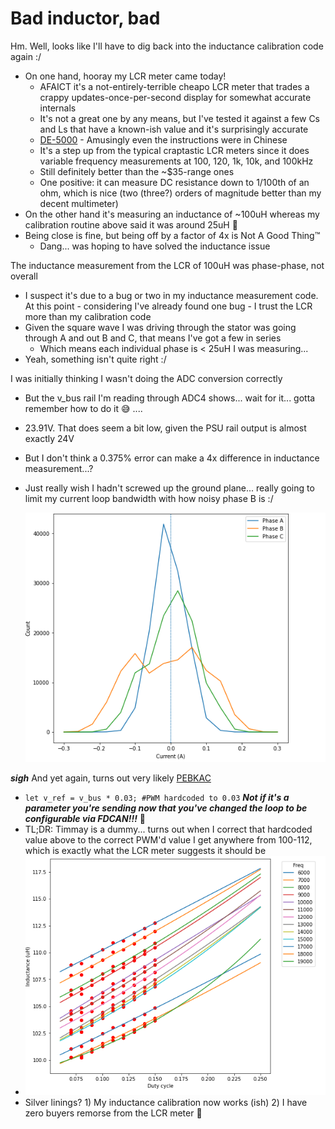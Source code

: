 # Bad inductor, bad

Hm. Well, looks like I'll have to dig back into the inductance calibration code again :/
- On one hand, hooray my LCR meter came today!
  - AFAICT it's a not-entirely-terrible cheapo LCR meter that trades a crappy updates-once-per-second display for somewhat accurate internals
  - It's not a great one by any means, but I've tested it against a few Cs and Ls that have a known-ish value and it's surprisingly accurate
  - [DE-5000](https://www.amazon.com/gp/product/B00S298KJO/) - Amusingly even the instructions were in Chinese
  - It's a step up from the typical craptastic LCR meters since it does variable frequency measurements at  100, 120, 1k, 10k, and 100kHz
  - Still definitely better than the ~$35-range ones
  - One positive: it can measure DC resistance down to 1/100th of an ohm, which is nice (two (three?) orders of magnitude better than my decent multimeter)
- On the other hand it's measuring an inductance of ~100uH whereas my calibration routine above said it was around 25uH :thinking:
- Being close is fine, but being off by a factor of 4x is Not A Good Thing™️
  - Dang... was hoping to have solved the inductance issue

The inductance measurement from the LCR of 100uH was phase-phase, not overall
- I suspect it's due to a bug or two in my inductance measurement code. At this point - considering I've already found one bug - I trust the LCR more than my calibration code
- Given the square wave I was driving through the stator was going through A and out B and C, that means I've got a few in series
  - Which means each individual phase is < 25uH I was measuring...
- Yeah, something isn't quite right :/

I was initially thinking I wasn't doing the ADC conversion correctly
- But the v_bus rail I'm reading through ADC4 shows... wait for it... gotta remember how to do it :sweat_smile: ....
- 23.91V. That does seem a bit low, given the PSU rail output is almost exactly 24V
- But I don't think a 0.375% error can make a 4x difference in inductance measurement...?
- Just really wish I hadn't screwed up the ground plane... really going to limit my current loop bandwidth with how noisy phase B is :/

  ![](images/2021-09-21-21-51-17.png)

***sigh*** And yet again, turns out very likely [PEBKAC](https://en.wikipedia.org/wiki/User_error)
- `let v_ref = v_bus * 0.03; #PWM hardcoded to 0.03` ***Not if it's a parameter you're sending now that you've changed the loop to be configurable via FDCAN!!!*** :woozy_face:
- TL;DR: Timmay is a dummy... turns out when I correct that hardcoded value above to the correct PWM'd value I get anywhere from 100-112, which is exactly what the LCR meter suggests it should be
- ![](images/2021-09-21-21-52-25.png)
- Silver linings? 1) My inductance calibration now works (ish) 2) I have zero buyers remorse from the LCR meter :zany_face:
